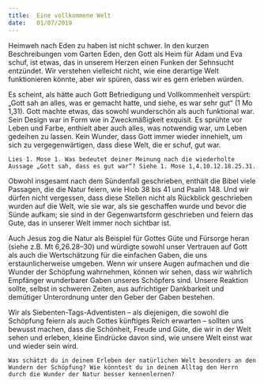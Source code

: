 ```yaml
---
title:  Eine vollkommene Welt
date:   01/07/2019
---
```


Heimweh nach Eden zu haben ist nicht schwer. In den kurzen Beschreibungen vom Garten Eden, den Gott als Heim für Adam und Eva schuf, ist etwas, das in unserem Herzen einen Funken der Sehnsucht entzündet. Wir verstehen vielleicht nicht, wie eine derartige Welt funktionieren könnte, aber wir spüren, dass wir es gern erleben würden.

Es scheint, als hätte auch Gott Befriedigung und Vollkommenheit verspürt: „Gott sah an alles, was er gemacht hatte, und siehe, es war sehr gut“ (1 Mo 1,31). Gott machte etwas, das sowohl wunderschön als auch funktional war. Sein Design war in Form wie in Zweckmäßigkeit exquisit. Es sprühte vor Leben und Farbe, enthielt aber auch alles, was notwendig war, um Leben gedeihen zu lassen. Kein Wunder, dass Gott immer wieder innehielt, um sich zu vergegenwärtigen, dass diese Welt, die er schuf, gut war.

`Lies 1. Mose 1. Was bedeutet deiner Meinung nach die wiederholte Aussage „Gott sah, dass es gut war“? Siehe 1. Mose 1,4.10.12.18.25.31.`

Obwohl insgesamt nach dem Sündenfall geschrieben, enthält die Bibel viele Passagen, die die Natur feiern, wie Hiob 38 bis 41 und Psalm 148. Und wir dürfen nicht vergessen, dass diese Stellen nicht als Rückblick geschrieben wurden auf die Welt, wie sie war, als sie geschaffen wurde und bevor die Sünde aufkam; sie sind in der Gegenwartsform geschrieben und feiern das Gute, das in unserer Welt immer noch sichtbar ist.

Auch Jesus zog die Natur als Beispiel für Gottes Güte und Fürsorge heran (siehe z.B. Mt 6,26.28–30) und würdigte sowohl unser Vertrauen auf Gott als auch die Wertschätzung für die einfachen Gaben, die uns erstaunlicherweise umgeben. Wenn wir unsere Augen aufmachen und die Wunder der Schöpfung wahrnehmen, können wir sehen, dass wir wahrlich Empfänger wunderbarer Gaben unseres Schöpfers sind. Unsere Reaktion sollte, selbst in schweren Zeiten, aus aufrichtiger Dankbarkeit und demütiger Unterordnung unter den Geber der Gaben bestehen.

Wir als Siebenten-Tags-Adventisten – als diejenigen, die sowohl die Schöpfung feiern als auch Gottes künftiges Reich erwarten – sollten uns bewusst machen, dass die Schönheit, Freude und Güte, die wir in der Welt sehen und erleben, kleine Eindrücke davon sind, wie unsere Welt einst war und wieder sein wird.

`Was schätzt du in deinem Erleben der natürlichen Welt besonders an den Wundern der Schöpfung? Wie könntest du in deinem Alltag den Herrn durch die Wunder der Natur besser kennenlernen?`
